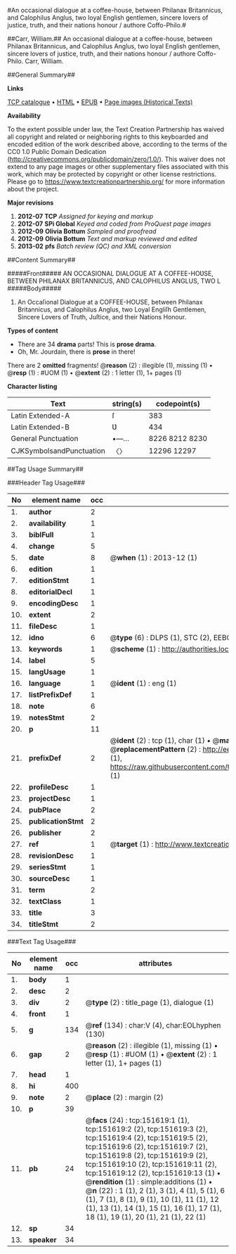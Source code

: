 #An occasional dialogue at a coffee-house, between Philanax Britannicus, and Calophilus Anglus, two loyal English gentlemen, sincere lovers of justice, truth, and their nations honour / authore Coffo-Philo.#

##Carr, William.##
An occasional dialogue at a coffee-house, between Philanax Britannicus, and Calophilus Anglus, two loyal English gentlemen, sincere lovers of justice, truth, and their nations honour / authore Coffo-Philo.
Carr, William.

##General Summary##

**Links**

[TCP catalogue](http://www.ota.ox.ac.uk/tcp/)  • 
[HTML](http://tei.it.ox.ac.uk/tcp/Texts-HTML/free/A90/A90097.html)  • 
[EPUB](http://tei.it.ox.ac.uk/tcp/Texts-EPUB/free/A90/A90097.epub) • 
[Page images (Historical Texts)](https://historicaltexts.jisc.ac.uk/eebo-43078101e)

**Availability**

To the extent possible under law, the Text Creation Partnership has waived all copyright and related or neighboring rights to this keyboarded and encoded edition of the work described above, according to the terms of the CC0 1.0 Public Domain Dedication (http://creativecommons.org/publicdomain/zero/1.0/). This waiver does not extend to any page images or other supplementary files associated with this work, which may be protected by copyright or other license restrictions. Please go to https://www.textcreationpartnership.org/ for more information about the project.

**Major revisions**

1. __2012-07__ __TCP__ *Assigned for keying and markup*
1. __2012-07__ __SPi Global__ *Keyed and coded from ProQuest page images*
1. __2012-09__ __Olivia Bottum__ *Sampled and proofread*
1. __2012-09__ __Olivia Bottum__ *Text and markup reviewed and edited*
1. __2013-02__ __pfs__ *Batch review (QC) and XML conversion*

##Content Summary##

#####Front#####
AN OCCASIONAL DIALOGUE AT A COFFEE-HOƲSE, BETWEEN PHILANAX BRITANNICUS, AND CALOPHILUS ANGLUS, TWO L
#####Body#####

1. An Occaſional Dialogue at a COFFEE-HOUSE, between Philanax Britannicus, and Calophilus Anglus, two Loyal Engliſh Gentlemen, Sincere Lovers of Truth, Juſtice, and their Nations Honour.

**Types of content**

  * There are 34 **drama** parts! This is **prose drama**.
  * Oh, Mr. Jourdain, there is **prose** in there!

There are 2 **omitted** fragments! 
 @__reason__ (2) : illegible (1), missing (1)  •  @__resp__ (1) : #UOM (1)  •  @__extent__ (2) : 1 letter (1), 1+ pages (1)

**Character listing**


|Text|string(s)|codepoint(s)|
|---|---|---|
|Latin Extended-A|ſ|383|
|Latin Extended-B|Ʋ|434|
|General Punctuation|•—…|8226 8212 8230|
|CJKSymbolsandPunctuation|〈〉|12296 12297|

##Tag Usage Summary##

###Header Tag Usage###

|No|element name|occ|attributes|
|---|---|---|---|
|1.|__author__|2||
|2.|__availability__|1||
|3.|__biblFull__|1||
|4.|__change__|5||
|5.|__date__|8| @__when__ (1) : 2013-12 (1)|
|6.|__edition__|1||
|7.|__editionStmt__|1||
|8.|__editorialDecl__|1||
|9.|__encodingDesc__|1||
|10.|__extent__|2||
|11.|__fileDesc__|1||
|12.|__idno__|6| @__type__ (6) : DLPS (1), STC (2), EEBO-CITATION (1), OCLC (1), VID (1)|
|13.|__keywords__|1| @__scheme__ (1) : http://authorities.loc.gov/ (1)|
|14.|__label__|5||
|15.|__langUsage__|1||
|16.|__language__|1| @__ident__ (1) : eng (1)|
|17.|__listPrefixDef__|1||
|18.|__note__|6||
|19.|__notesStmt__|2||
|20.|__p__|11||
|21.|__prefixDef__|2| @__ident__ (2) : tcp (1), char (1)  •  @__matchPattern__ (2) : ([0-9\-]+):([0-9IVX]+) (1), (.+) (1)  •  @__replacementPattern__ (2) : http://eebo.chadwyck.com/downloadtiff?vid=$1&page=$2 (1), https://raw.githubusercontent.com/textcreationpartnership/Texts/master/tcpchars.xml#$1 (1)|
|22.|__profileDesc__|1||
|23.|__projectDesc__|1||
|24.|__pubPlace__|2||
|25.|__publicationStmt__|2||
|26.|__publisher__|2||
|27.|__ref__|1| @__target__ (1) : http://www.textcreationpartnership.org/docs/. (1)|
|28.|__revisionDesc__|1||
|29.|__seriesStmt__|1||
|30.|__sourceDesc__|1||
|31.|__term__|2||
|32.|__textClass__|1||
|33.|__title__|3||
|34.|__titleStmt__|2||


###Text Tag Usage###

|No|element name|occ|attributes|
|---|---|---|---|
|1.|__body__|1||
|2.|__desc__|2||
|3.|__div__|2| @__type__ (2) : title_page (1), dialogue (1)|
|4.|__front__|1||
|5.|__g__|134| @__ref__ (134) : char:V (4), char:EOLhyphen (130)|
|6.|__gap__|2| @__reason__ (2) : illegible (1), missing (1)  •  @__resp__ (1) : #UOM (1)  •  @__extent__ (2) : 1 letter (1), 1+ pages (1)|
|7.|__head__|1||
|8.|__hi__|400||
|9.|__note__|2| @__place__ (2) : margin (2)|
|10.|__p__|39||
|11.|__pb__|24| @__facs__ (24) : tcp:151619:1 (1), tcp:151619:2 (2), tcp:151619:3 (2), tcp:151619:4 (2), tcp:151619:5 (2), tcp:151619:6 (2), tcp:151619:7 (2), tcp:151619:8 (2), tcp:151619:9 (2), tcp:151619:10 (2), tcp:151619:11 (2), tcp:151619:12 (2), tcp:151619:13 (1)  •  @__rendition__ (1) : simple:additions (1)  •  @__n__ (22) : 1 (1), 2 (1), 3 (1), 4 (1), 5 (1), 6 (1), 7 (1), 8 (1), 9 (1), 10 (1), 11 (1), 12 (1), 13 (1), 14 (1), 15 (1), 16 (1), 17 (1), 18 (1), 19 (1), 20 (1), 21 (1), 22 (1)|
|12.|__sp__|34||
|13.|__speaker__|34||
